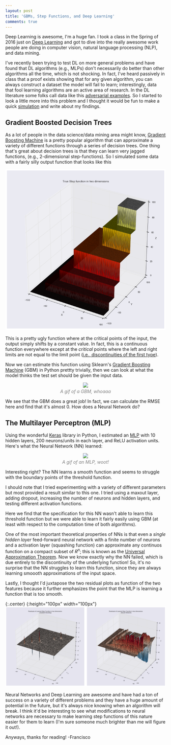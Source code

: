 ```yaml
---
layout: post
title: 'GBMs, Step Functions, and Deep Learning'
comments: true
---
```


Deep Learning is awesome, I'm a huge fan. I took a class in the Spring of 2016 just on [Deep Learning](https://github.com/franciscojavierarceo/ECBME6040) and got to dive into the really awesome work people are doing in computer vision, natural language processing (NLP), and data mining.

I've recently been trying to test DL on more general problems and have found that DL algorithms (e.g., MLPs) don't necessarily do better than other algorithms all the time, which is not shocking. In fact, I've heard passively in class that a proof exists showing that for any given algorithm, you can always construct a dataset the model will fail to learn; interestingly, data that fool learning algorithms are an active area of research. In the DL literature some folks call data like this [adversarial examples](https://static.googleusercontent.com/media/research.google.com/en//pubs/archive/45471.pdf). So I started to look a little more into this problem and I thought it would be fun to make a quick [simulation](https://github.com/franciscojavierarceo/Python/blob/master/Step%20Functions.ipynb) and write about my findings.

## Gradient Boosted Decision Trees

As a lot of people in the data science/data mining area might know, [Gradient Boosting Machine](https://statweb.stanford.edu/~jhf/ftp/trebst.pdf) is a pretty popular algorithm that can approximate a variety of different functions through a series of decision trees. One thing that's great about decision trees is that they can learn very jagged functions, (e.g., 2-dimensional step-functions). So I simulated some data with a fairly silly output function that looks like this

<center>
    <img src="/assets/images/stepfunction_true.png">
</center>

This is a pretty ugly function where at the critical points of the input, the output simply shifts by a constant value. In fact, this is a continuous function everywhere except at the *critical* points where the left and right limits are not equal to the limit point ([i.e., discontinuities of the first type](https://en.wikipedia.org/wiki/Classification_of_discontinuities)).

Now we can estimate this function using Sklearn's [Gradient Boosting Machine](http://scikit-learn.org/stable/modules/generated/sklearn.ensemble.GradientBoostingClassifier.html) (GBM) in Python prettty trivially, then we can look at what the model thinks the test set should be given the input data.

<p style="text-align: center; color:gray;"> 
    <img src="/assets/images/stepfunctiongbm.gif">
    <br>
    <i>A gif of a GBM, whoaaa</i>
</p>

We see that the GBM does a great job! In fact, we can calculate the RMSE here and find that it's almost 0. How does a Neural Network do? 

## The Multilayer Perceptron (MLP)

Using the wonderful [Keras](https://keras.io/) library in Python, I estimated an [MLP](https://en.wikipedia.org/wiki/Multilayer_perceptron) with 10 hidden layers, 200 neurons/units in each layer, and ReLU activation units. Here's what the Neural Network (NN) learned:

<p style="text-align: center; color:gray;"> 
    <img src="/assets/images/stepfunctionmlp.gif">
    <br>
    <i>A gif of an MLP, woot!</i>
</p>

Interesting right? The NN learns a smooth function and seems to struggle with the boundary points of the threshold function. 

I should note that I tried experimenting with a variety of different parameters but most provided a result similar to this one. I tried using a maxout layer, adding dropout, increasing the number of neurons and hidden layers, and testing different activation functions. 

Here we find that the specification for this NN wasn't able to learn this threshold function but we were able to learn it fairly easily using GBM (at least with respect to the computation time of both algorithms). 

One of the most important theoretical properties of NNs is that even a *single hidden layer* feed-forward neural network with a finite number of neurons and a activation layer (squashing function) can approximate any continuos function on a compact subset of $R^n$; this is known as the [Universal Approximation Theorem](https://en.wikipedia.org/wiki/Universal_approximation_theorem). Now we know exactly why the NN failed, which is due entirely to the discontinuity of the underlying function! So, it's no surprise that the NN struggles to learn this function, since they are always learning smoooth approximations of the input space. 


Lastly, I thought I'd juxtapose the two residual plots as function of the two features because it further emphasizes the point that the MLP is learning a function that is too smooth.

{:.center}
{:height="100px" width="100px"}
![Look at them there residuals](/assets/images/stepfunction_res.png)

Neural Networks and Deep Learning are awesome and have had a ton of success on a variety of different problems and they have a huge amount of potential in the future, but it's always nice knowing when an algorithm will break. I think it'd be interesting to see what modifications to neural networks are necessary to make learning step functions of this nature easier for them to learn (I'm sure someone much brighter than me will figure it out!).

Anyways, thanks for reading!
-Francisco
